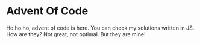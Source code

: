 # Advent Of Code
Ho ho ho, advent of code is here. You can check my solutions written in JS. How are they? Not great, not optimal. But they are mine!